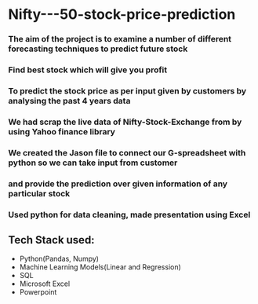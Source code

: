 # Nifty---50-stock-price-prediction
### The aim of the project is to examine a number of different forecasting techniques to predict future stock
### Find best stock which will give you profit
### To predict the stock price as per input given by customers by analysing the past 4 years data
### We had scrap the live data of Nifty-Stock-Exchange from by using Yahoo finance  library
### We created the Jason file to connect our G-spreadsheet with python so we can take input from customer 
### and provide the prediction over given information of any particular stock
### Used python for data cleaning, made presentation using Excel
## Tech Stack used:
- Python(Pandas, Numpy)
- Machine Learning Models(Linear and Regression)
- SQL
- Microsoft Excel
- Powerpoint
